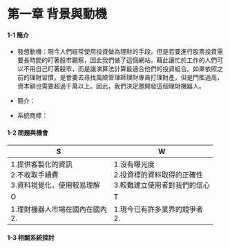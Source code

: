 第一章 背景與動機
===
#### 1-1 簡介
* 發想動機：現今人們經常使用投資做為理財的手段，但是若要進行股票投資需要長時間的盯著股市觀察，因此我們做了這個網站，藉此讓忙於工作的人們可以不用自己盯著股市，而是讓演算法計算最適合他們的投資組合。如果依照之前的理財習慣，是會要去尋找風險管理師理財專員打理財產，但是門檻過高，資本額也需要超過千萬以上。因此，我們決定邀開發這個理財機器人。

* 簡介：

* 系統商標：
  
#### 1-2 問題與機會
| S | W | 
| --- | --- | 
| 1.提供客製化的資訊<br>2.不收取手續費<br>3.資料視覺化，使用較易理解| 1.沒有曝光度<br>2.投資標的資料取得的正確性<br>3.較難建立使用者對我們的信心|
| O | T |
| 1.理財機器人市場在國內在國內<br>2.| 1.現今已有許多業界的競爭者<br>2.|

#### 1-3 相關系統探討
